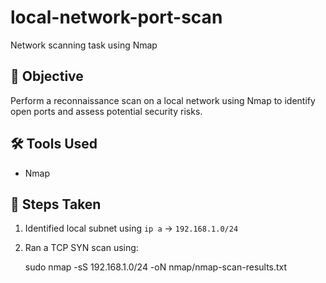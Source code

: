 # local-network-port-scan
Network scanning task using Nmap

## 🎯 Objective
Perform a reconnaissance scan on a local network using Nmap to identify open ports and assess potential security risks.

## 🛠️ Tools Used
- Nmap

## 🧪 Steps Taken

1. Identified local subnet using `ip a` → `192.168.1.0/24`
2. Ran a TCP SYN scan using:
   
   sudo nmap -sS 192.168.1.0/24 -oN nmap/nmap-scan-results.txt
